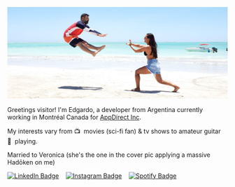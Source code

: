 ![Header](https://github.com/eacheble/eacheble/blob/master/resources/images/20181111_105039.jpg?raw=true "Header")

Greetings visitor! I'm Edgardo, a developer from Argentina currently working in Montréal Canada for [AppDirect Inc](https://www.appdirect.com/).

My interests vary from 📺&nbsp; movies (sci-fi fan) & tv shows to amateur guitar 🎸&nbsp; playing.

Married to Veronica (she's the one in the cover pic applying a massive Hadōken on me)

[![LinkedIn Badge](https://img.shields.io/badge/LinkedIn-Profile?style=for-the-badge&logo=linkedin&logoColor=white&color=0D76A8)](https://www.linkedin.com/in/echeble/)&nbsp;&nbsp;&nbsp;
[![Instagram Badge](https://img.shields.io/badge/Instagram-Profile?style=for-the-badge&logo=instagram&logoColor=white&color=C1558B)](https://www.instagram.com/eacheble/)&nbsp;&nbsp;&nbsp;
[![Spotify Badge](https://img.shields.io/badge/Spotify-Profile?style=for-the-badge&logo=spotify&logoColor=white&color=1DB954)](https://open.spotify.com/user/eacheble?si=18ec78a20d57415b)

